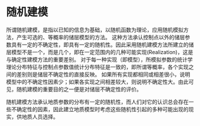 # 随机建模
所谓随机建模，是指以已知的信息为基础，以随机函数为理论，应用随机模拟方法，产生可选的、等概率的储层模型的方法。
这种方法承认控制点以外的储层参数具有一定的不确定性，即具有一定的随机性。因此采用随机建模方法所建立的储层模型不是一个，而是几个，即在一定范围内的几种可能实现(Realization)，这是与确定性建模方法的重要差别。
对于每一种实现（即模型），所模拟参数的统计学理论分布特征与控制点参数值统计分布特征是一致的，即所谓等概率，各个实现之间的差别则是储层不确定性的直接反映。
如果所有实现都相同或相差很小，说明模型中的不确定性因素少；如果各实现之间相差较大，则说明不确定性大。由此可见，随机建模的重要目的之一便是对储层不确定性的评价。


随机建模方法承认地质参数的分布有一定的随机性，而人们对它的认识总会存在一些不确定性的因素，因此建立地质模型时考虑这些随机性引起的多种可能出现的现实，供地质人员选择。
